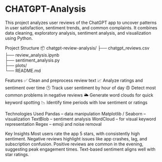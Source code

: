 # CHATGPT-Analysis
This project analyzes user reviews of the ChatGPT app to uncover patterns in user satisfaction, sentiment trends, and common complaints. It combines data cleaning, exploratory analysis, sentiment analysis, and visualization using Python.
 
 Project Structure
 📦 chatgpt-review-analysis/
├── chatgpt_reviews.csv      
├── review_analysis.ipynb     
├── sentiment_analysis.py     
├── plots/                    
└── README.md 

Features
✅ Clean and preprocess review text
📈 Analyze ratings and sentiment over time
🕒 Track user sentiment by hour of day
😠 Detect most common problems in negative reviews
🌥️ Generate word clouds for quick keyword spotting
📉 Identify time periods with low sentiment or ratings

Technologies Used
Pandas – data manipulation
Matplotlib / Seaborn – visualization
TextBlob – sentiment analysis
WordCloud – for visual keyword representation
Regex – emoji and noise removal

Key Insights
Most users rate the app 5 stars, with consistently high sentiment.
Negative reviews highlight issues like app crashes, lag, and subscription confusion.
Positive reviews are common in the evening, suggesting peak engagement times.
Text-based sentiment aligns well with star ratings.
